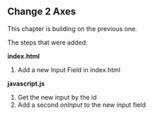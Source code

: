 ## Change 2 Axes

This chapter is building on the previous one.

The steps that were added:

**index.html**

1. Add a new Input Field in index.html

**javascript.js**

1. Get the new input by the id
2. Add a second *onInput* to the new input field
